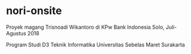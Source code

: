 # nori-onsite

Proyek magang Trisnoadi Wikantoro di KPw Bank Indonesia Solo, Juli-Agustus 2018

Program Studi D3 Teknik Informatika Universitas Sebelas Maret Surakarta
